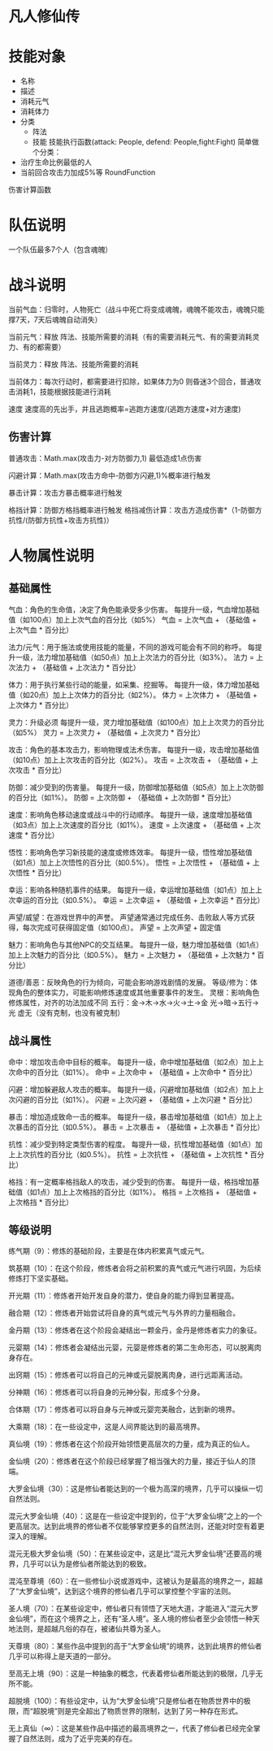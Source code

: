 # 凡人修仙传

# 技能对象
- 名称
- 描述
- 消耗元气
- 消耗体力
- 分类
    - 阵法
    - 技能
技能执行函数(attack: People, defend: People,fight:Fight)
简单做个分类：
- 治疗生命比例最低的人
- 当前回合攻击力加成5%等 RoundFunction

伤害计算函数


# 队伍说明
一个队伍最多7个人（包含魂魄）

# 战斗说明
当前气血：归零时，人物死亡（战斗中死亡将变成魂魄，魂魄不能攻击，魂魄只能撑7天，7天后魂魄自动消失）

当前元气：释放 阵法、技能所需要的消耗（有的需要消耗元气、有的需要消耗灵力、有的都需要）

当前灵力：释放 阵法、技能所需要的消耗

当前体力：每次行动时，都需要进行扣除，如果体力为0 则昏迷3个回合，普通攻击消耗1，技能根据技能进行消耗

速度 速度高的先出手，并且逃跑概率=逃跑方速度/(逃跑方速度+对方速度)

## 伤害计算

普通攻击：Math.max(攻击力-对方防御力,1) 最低造成1点伤害

闪避计算：Math.max(攻击方命中-防御方闪避,1)%概率进行触发

暴击计算：攻击方暴击概率进行触发

格挡计算：防御方格挡概率进行触发
格挡减伤计算：攻击方造成伤害*（1-防御方抗性/(防御方抗性+攻击方抗性)）

# 人物属性说明

## 基础属性

气血：角色的生命值，决定了角色能承受多少伤害。
每提升一级，气血增加基础值（如100点）加上上次气血的百分比（如5%）
气血 = 上次气血 + （基础值 + 上次气血 * 百分比）

法力/元气：用于施法或使用技能的能量，不同的游戏可能会有不同的称呼。
每提升一级，法力增加基础值（如50点）加上上次法力的百分比（如3%）。
法力 = 上次法力 + （基础值 + 上次法力 * 百分比）

体力：用于执行某些行动的能量，如采集、挖掘等。
每提升一级，体力增加基础值（如20点）加上上次体力的百分比（如2%）。
体力 = 上次体力 + （基础值 + 上次体力 * 百分比）

灵力：升级必须
每提升一级，灵力增加基础值（如100点）加上上次灵力的百分比（如5%）
灵力 = 上次灵力 + （基础值 + 上次灵力 * 百分比）


攻击：角色的基本攻击力，影响物理或法术伤害。
每提升一级，攻击增加基础值（如10点）加上上次攻击的百分比（如2%）。
攻击 = 上次攻击 + （基础值 + 上次攻击 * 百分比）

防御：减少受到的伤害量。
每提升一级，防御增加基础值（如5点）加上上次防御的百分比（如1%）。
防御 = 上次防御 + （基础值 + 上次防御 * 百分比）

速度：影响角色移动速度或战斗中的行动顺序。
每提升一级，速度增加基础值（如3点）加上上次速度的百分比（如1%）。
速度 = 上次速度 + （基础值 + 上次速度 * 百分比）

悟性：影响角色学习新技能的速度或修炼效率。
每提升一级，悟性增加基础值（如1点）加上上次悟性的百分比（如0.5%）。
悟性 = 上次悟性 + （基础值 + 上次悟性 * 百分比）

幸运：影响各种随机事件的结果。
每提升一级，幸运增加基础值（如1点）加上上次幸运的百分比（如0.5%）。
幸运 = 上次幸运 + （基础值 + 上次幸运 * 百分比）

声望/威望：在游戏世界中的声誉。
声望通常通过完成任务、击败敌人等方式获得，每次完成可获得固定值（如100点）。
声望 = 上次声望 + 固定值

魅力：影响角色与其他NPC的交互结果。
每提升一级，魅力增加基础值（如1点）加上上次魅力的百分比（如0.5%）。
魅力 = 上次魅力 + （基础值 + 上次魅力 * 百分比）


道德/善恶：反映角色的行为倾向，可能会影响游戏剧情的发展。
等级/修为：体现角色的整体实力，可能影响修炼速度或其他重要事件的发生。
灵根：影响角色修炼属性，对齐的功法加成不同
五行：金->木->水->火->土->金
光->暗->五行->光
虚无（没有克制，也没有被克制）

## 战斗属性

命中：增加攻击命中目标的概率。
每提升一级，命中增加基础值（如2点）加上上次命中的百分比（如1%）。
命中 = 上次命中 + （基础值 + 上次命中 * 百分比）

闪避：增加躲避敌人攻击的概率。
每提升一级，闪避增加基础值（如2点）加上上次闪避的百分比（如1%）。
闪避 = 上次闪避 + （基础值 + 上次闪避 * 百分比）

暴击：增加造成致命一击的概率。
每提升一级，暴击增加基础值（如1点）加上上次暴击的百分比（如0.5%）。
暴击 = 上次暴击 + （基础值 + 上次暴击 * 百分比）

抗性：减少受到特定类型伤害的程度。
每提升一级，抗性增加基础值（如1点）加上上次抗性的百分比（如0.5%）。
抗性 = 上次抗性 + （基础值 + 上次抗性 * 百分比）

格挡：有一定概率格挡敌人的攻击，减少受到的伤害。
每提升一级，格挡增加基础值（如1点）加上上次格挡的百分比（如1%）。
格挡 = 上次格挡 + （基础值 + 上次格挡 * 百分比）



## 等级说明


练气期（9）：修炼的基础阶段，主要是在体内积累真气或元气。

筑基期（10）：在这个阶段，修炼者会将之前积累的真气或元气进行巩固，为后续修炼打下坚实基础。

开光期（11）：修炼者开始开发自身的潜力，使自身的能力得到显著提高。

融合期（12）：修炼者开始尝试将自身的真气或元气与外界的力量相融合。

金丹期（13）：修炼者在这个阶段会凝结出一颗金丹，金丹是修炼者实力的象征。

元婴期（14）：修炼者会凝结出元婴，元婴是修炼者的第二生命形态，可以脱离肉身存在。

出窍期（15）：修炼者可以将自己的元神或元婴脱离肉身，进行远距离活动。

分神期（16）：修炼者可以将自身的元神分裂，形成多个分身。

合体期（17）：修炼者可以将自身与元神或元婴完美融合，达到新的境界。

大乘期（18）：在一些设定中，这是人间界能达到的最高境界。

真仙境（19）：修炼者在这个阶段开始领悟更高层次的力量，成为真正的仙人。

金仙境（20）：修炼者在这个阶段已经掌握了相当强大的力量，接近于仙人的顶端。

大罗金仙境（30）：这是修仙者能达到的一个极为高深的境界，几乎可以操纵一切自然法则。

混元大罗金仙境（40）：这是在一些设定中提到的，位于“大罗金仙境”之上的一个更高层次。达到此境界的修仙者不仅能够掌控更多的自然法则，还能对时空有着更深入的理解。

混元无极大罗金仙境（50）：在某些设定中，这是比“混元大罗金仙境”还要高的境界，几乎可以认为是修仙者所能达到的极致。

混沌至尊境（60）：在一些修仙小说或游戏中，这被认为是最高的境界之一，超越了“大罗金仙境”，达到这个境界的修仙者几乎可以掌控整个宇宙的法则。

圣人境（70）：在某些设定中，修仙者只有领悟了天地大道，才能进入“混元大罗金仙境”，而在这个境界之上，还有“圣人境”。圣人境的修仙者至少会领悟一种天地法则，是超越凡俗的存在，被诸仙共尊为圣人。

天尊境（80）：某些作品中提到的高于“大罗金仙境”的境界，达到此境界的修仙者几乎可以称得上是天道的一部分。

至高无上境（90）：这是一种抽象的概念，代表着修仙者所能达到的极限，几乎无所不能。

超脱境（100）：有些设定中，认为“大罗金仙境”只是修仙者在物质世界中的极限，而“超脱境”则是完全超出了物质世界的限制，达到了另一种存在形式。

无上真仙（∞）：这是某些作品中描述的最高境界之一，代表了修仙者已经完全掌握了自然法则，成为了近乎完美的存在。

